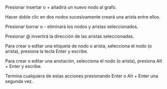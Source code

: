 
Presionar insertar o + añadirá un nuevo nodo al grafo.

Hacer doble clic en dos nodos sucesivamente creará una arista entre ellos.

Presionar borrar o - eliminará los nodos y aristas seleccionados.

Presionar @ invertirá la dirección de las aristas seleccionadas.

Para crear o editar una etiqueta de nodo o arista, selecciona el nodo (o arista), presiona la tecla Enter y escribe.

Para crear o editar una anotación, selecciona el nodo (o arista), presiona Alt + Enter y escribe.

Termina cualquiera de estas acciones presionando Enter o Alt + Enter una segunda vez.